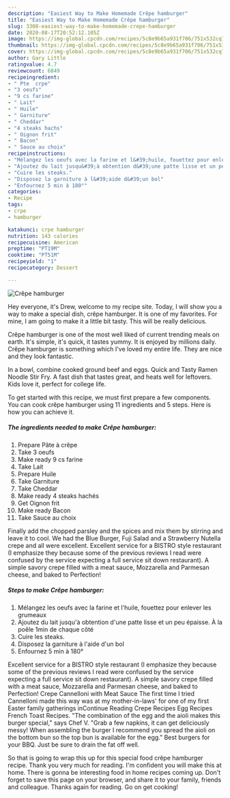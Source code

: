 ```yaml
---
description: "Easiest Way to Make Homemade Crêpe hamburger"
title: "Easiest Way to Make Homemade Crêpe hamburger"
slug: 3308-easiest-way-to-make-homemade-crepe-hamburger
date: 2020-08-17T20:52:12.105Z
image: https://img-global.cpcdn.com/recipes/5c8e9b65a931f706/751x532cq70/crepe-hamburger-photo-principale-de-la-recette.jpg
thumbnail: https://img-global.cpcdn.com/recipes/5c8e9b65a931f706/751x532cq70/crepe-hamburger-photo-principale-de-la-recette.jpg
cover: https://img-global.cpcdn.com/recipes/5c8e9b65a931f706/751x532cq70/crepe-hamburger-photo-principale-de-la-recette.jpg
author: Gary Little
ratingvalue: 4.7
reviewcount: 6849
recipeingredient:
- " Pte  crpe"
- "3 oeufs"
- "9 cs farine"
- " Lait"
- " Huile"
- " Garniture"
- " Cheddar"
- "4 steaks hachs"
- " Oignon frit"
- " Bacon"
- " Sauce au choix"
recipeinstructions:
- "Mélangez les oeufs avec la farine et l&#39;huile, fouettez pour enlever les grumeaux"
- "Ajoutez du lait jusqu&#39;à obtention d&#39;une patte lisse et un peu épaisse. À la poêle 1min de chaque côté"
- "Cuire les steaks."
- "Disposez la garniture à l&#39;aide d&#39;un bol"
- "Enfournez 5 min à 180°"
categories:
- Recipe
tags:
- crpe
- hamburger

katakunci: crpe hamburger 
nutrition: 143 calories
recipecuisine: American
preptime: "PT19M"
cooktime: "PT51M"
recipeyield: "1"
recipecategory: Dessert

---
```



![Crêpe hamburger](https://img-global.cpcdn.com/recipes/5c8e9b65a931f706/751x532cq70/crepe-hamburger-photo-principale-de-la-recette.jpg)

Hey everyone, it's Drew, welcome to my recipe site. Today, I will show you a way to make a special dish, crêpe hamburger. It is one of my favorites. For mine, I am going to make it a little bit tasty. This will be really delicious.

Crêpe hamburger is one of the most well liked of current trending meals on earth. It's simple, it's quick, it tastes yummy. It is enjoyed by millions daily. Crêpe hamburger is something which I've loved my entire life. They are nice and they look fantastic.

In a bowl, combine cooked ground beef and eggs. Quick and Tasty Ramen Noodle Stir Fry. A fast dish that tastes great, and heats well for leftovers. Kids love it, perfect for college life.


To get started with this recipe, we must first prepare a few components. You can cook crêpe hamburger using 11 ingredients and 5 steps. Here is how you can achieve it.

<!--inarticleads1-->

##### The ingredients needed to make Crêpe hamburger:

1. Prepare  Pâte à crêpe
1. Take 3 oeufs
1. Make ready 9 cs farine
1. Take  Lait
1. Prepare  Huile
1. Take  Garniture
1. Take  Cheddar
1. Make ready 4 steaks hachés
1. Get  Oignon frit
1. Make ready  Bacon
1. Take  Sauce au choix


Finally add the chopped parsley and the spices and mix them by stirring and leave it to cool. We had the Blue Burger, Fuji Salad and a Strawberry Nutella crepe and all were excellent. Excellent service for a BISTRO style restaurant (I emphasize they because some of the previous reviews I read were confused by the service expecting a full service sit down restaurant). A simple savory crepe filled with a meat sauce, Mozzarella and Parmesan cheese, and baked to Perfection! 

<!--inarticleads2-->

##### Steps to make Crêpe hamburger:

1. Mélangez les oeufs avec la farine et l&#39;huile, fouettez pour enlever les grumeaux
1. Ajoutez du lait jusqu&#39;à obtention d&#39;une patte lisse et un peu épaisse. À la poêle 1min de chaque côté
1. Cuire les steaks.
1. Disposez la garniture à l&#39;aide d&#39;un bol
1. Enfournez 5 min à 180°


Excellent service for a BISTRO style restaurant (I emphasize they because some of the previous reviews I read were confused by the service expecting a full service sit down restaurant). A simple savory crepe filled with a meat sauce, Mozzarella and Parmesan cheese, and baked to Perfection! Crepe Cannelloni with Meat Sauce The first time I tried Cannelloni made this way was at my mother-in-laws&#39; for one of my first Easter family gatherings inContinue Reading Crepe Recipes Egg Recipes French Toast Recipes. &#34;The combination of the egg and the aioli makes this burger special,&#34; says Chef V. &#34;Grab a few napkins, it can get deliciously messy! When assembling the burger I recommend you spread the aioli on the bottom bun so the top bun is available for the egg.&#34; Best burgers for your BBQ. Just be sure to drain the fat off well. 

So that is going to wrap this up for this special food crêpe hamburger recipe. Thank you very much for reading. I'm confident you will make this at home. There is gonna be interesting food in home recipes coming up. Don't forget to save this page on your browser, and share it to your family, friends and colleague. Thanks again for reading. Go on get cooking!
